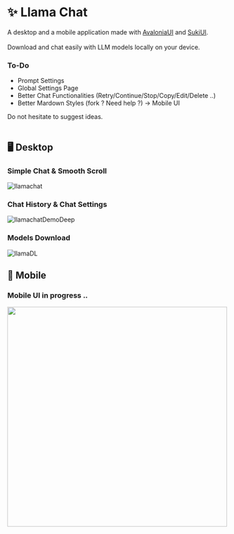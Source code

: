 # ✨ Llama Chat

A desktop and a mobile application made with [AvaloniaUI](https://github.com/AvaloniaUI/Avalonia) and [SukiUI](https://github.com/kikipoulet/SukiUI).
<br/> <br/>Download and chat easily with LLM models locally on your device. 

### To-Do

- Prompt Settings
- Global Settings Page
- Better Chat Functionalities (Retry/Continue/Stop/Copy/Edit/Delete ..)
- Better Mardown Styles (fork ? Need help ?)
-> Mobile UI

Do not hesitate to suggest ideas.
<br/><br/>

## 🖥️ Desktop 
### Simple Chat & Smooth Scroll

![llamachat](https://github.com/kikipoulet/LlamaChat/assets/19242427/c4667b62-077e-47f7-84c1-e3a0c6bfd2d4)

### Chat History & Chat Settings

![llamachatDemoDeep](https://github.com/kikipoulet/LlamaChat/assets/19242427/f176bd14-0af7-4026-aa1b-06af20241a79)


### Models Download

![llamaDL](https://github.com/kikipoulet/LlamaChat/assets/19242427/33262443-882d-44e8-aafb-6c7ea51c54fe)

## 📱 Mobile


### Mobile UI in progress ..

<img src="https://github.com/kikipoulet/LlamaChat/assets/19242427/cca050a3-a1fa-4651-9a4c-a8fbcc54d0a3" style="width: 500px" />

